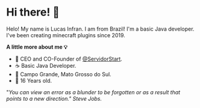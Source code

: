 # Hi there! 👋

Helo! My name is Lucas Infran. I am from Brazil! I'm a basic Java developer. I've been creating minecraft plugins since 2019.

**A little more about me 💡**
- 📗 CEO and CO-Founder of [@ServidorStart](https://github.com/ServidorStart).
-  ☕ Basic Java Developer.
- 🚩 Campo Grande, Mato Grosso do Sul.
- 📆 16 Years old.

"*You can view an error as a blunder to be forgotten or as a result that points to a new direction."
Steve Jobs.*


